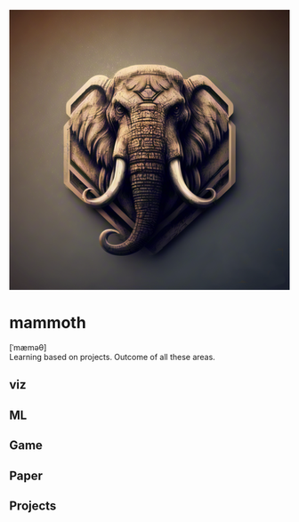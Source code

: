 ![mammoth_logo](mammoth_logo.png)

# mammoth
[ˈmæməθ]   
Learning based on projects. Outcome of all these areas.

## viz
## ML
## Game
## Paper
## Projects 